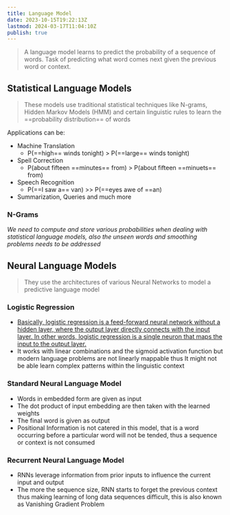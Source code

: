 ```yaml
---
title: Language Model
date: 2023-10-15T19:22:13Z
lastmod: 2024-03-17T11:04:10Z
publish: true
---
```


> A language model learns to predict the probability of a sequence of words.
> Task of predicting what word comes next given the previous word or context.

## Statistical Language Models

> These models use traditional statistical techniques like N-grams, Hidden Markov Models (HMM) and certain linguistic rules to learn the ==probability distribution== of words

Applications can be:
* Machine Translation
	* P(==high== winds tonight) > P(==large== winds tonight)
* Spell Correction
	* P(about fifteen ==minutes== from) > P(about fifteen ==minuets== from)
* Speech Recognition
	* P(==I saw a== van) >> P(==eyes awe of ==an)
* Summarization, Queries and much more
### N-Grams

*We need to compute and store various probabilities when dealing with statistical language models, also the unseen words and smoothing problems needs to be addressed*

## Neural Language Models

> They use the architectures of various Neural Networks to model a predictive language model

### Logistic Regression

* [Basically, logistic regression is a feed-forward neural network without a hidden layer, where the output layer directly connects with the input layer. In other words, logistic regression is a single neuron that maps the input to the output layer.](https://www.oreilly.com/library/view/r-deep-learning/9781788478403/0c4ae722-74b3-422b-a67d-4b21e4aa1c96.xhtml#:~:text=Basically%2C%20logistic%20regression%20is%20a,input%20to%20the%20output%20layer.)
* It works with linear combinations and the sigmoid activation function but modern language problems are not linearly mappable thus It might not be able learn complex patterns within the linguistic context

### Standard Neural Language Model

* Words in embedded form are given as input
* The dot product of input embedding are then taken with the learned weights
* The final word is given as output
* Positional Information is not catered in this model, that is a word occurring before a particular word will not be tended, thus a sequence or context is not consumed

### Recurrent Neural Language Model

* RNNs leverage information from prior inputs to influence the current input and output
* The more the sequence size, RNN starts to forget the previous context thus making learning of long data sequences difficult, this is also known as Vanishing Gradient Problem
